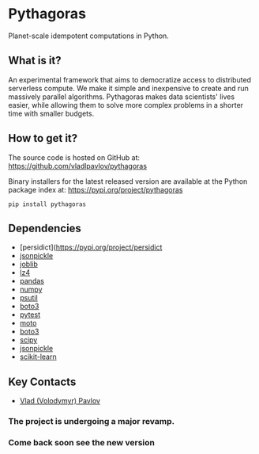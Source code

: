 # Pythagoras

Planet-scale idempotent computations in Python.

## What is it?

An experimental framework that aims to democratize access to 
distributed serverless compute. We make it simple and inexpensive to 
create and run massively parallel algorithms. 
Pythagoras makes data scientists' lives easier, 
while allowing them to solve more complex problems 
in a shorter time with smaller budgets.

## How to get it?

The source code is hosted on GitHub at: https://github.com/vladlpavlov/pythagoras

Binary installers for the latest released version are available 
at the Python package index at: https://pypi.org/project/pythagoras

    pip install pythagoras

## Dependencies

* [persidict](https://pypi.org/project/persidict
* [jsonpickle](https://jsonpickle.github.io)
* [joblib](https://joblib.readthedocs.io)
* [lz4](https://python-lz4.readthedocs.io)
* [pandas](https://pandas.pydata.org)
* [numpy](https://numpy.org)
* [psutil](https://psutil.readthedocs.io)
* [boto3](https://boto3.readthedocs.io)
* [pytest](https://pytest.org)
* [moto](http://getmoto.org)
* [boto3](https://boto3.readthedocs.io)
* [scipy](https://www.scipy.org)
* [jsonpickle](https://jsonpickle.github.io)
* [scikit-learn](https://scikit-learn.org)

## Key Contacts

* [Vlad (Volodymyr) Pavlov](https://www.linkedin.com/in/vlpavlov/)


### The project is undergoing a major revamp. 
### Come back soon see the new version
